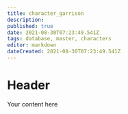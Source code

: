 ```yaml
---
title: character_garrison
description: 
published: true
date: 2021-08-30T07:23:49.541Z
tags: database, master, characters
editor: markdown
dateCreated: 2021-08-30T07:23:49.541Z
---
```


# Header
Your content here